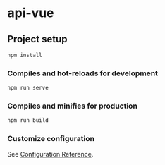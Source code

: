 # api-vue

## Project setup

```bash
npm install
```

### Compiles and hot-reloads for development

```bash
npm run serve
```

### Compiles and minifies for production

```bash
npm run build
```

### Customize configuration

See [Configuration Reference](https://cli.vuejs.org/config/).
